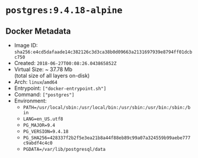 # `postgres:9.4.18-alpine`

## Docker Metadata

- Image ID: `sha256:e4cd5dafaade14c382126c3d3ca38b0d09663a2131697939e8794ff01dcbc750`
- Created: `2018-06-27T00:08:26.043865852Z`
- Virtual Size: ~ 37.78 Mb  
  (total size of all layers on-disk)
- Arch: `linux`/`amd64`
- Entrypoint: `["docker-entrypoint.sh"]`
- Command: `["postgres"]`
- Environment:
  - `PATH=/usr/local/sbin:/usr/local/bin:/usr/sbin:/usr/bin:/sbin:/bin`
  - `LANG=en_US.utf8`
  - `PG_MAJOR=9.4`
  - `PG_VERSION=9.4.18`
  - `PG_SHA256=428337f2b2f5e3ea21b8a44f88eb89c99a07a324559b99aebe777c9abdf4c4c0`
  - `PGDATA=/var/lib/postgresql/data`
